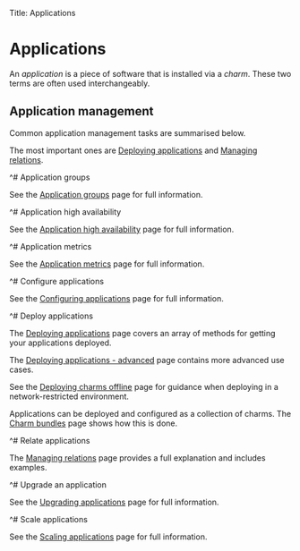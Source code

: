 Title: Applications

# Applications

An *application* is a piece of software that is installed via a *charm*. These
two terms are often used interchangeably.

## Application management

Common application management tasks are summarised below.

The most important ones are [Deploying applications][charms-deploying] and
[Managing relations][charms-relations].


^# Application groups
   
   See the [Application groups][charms-groups] page for full information.


^# Application high availability
   
   See the [Application high availability][charms-ha] page for full information.


^# Application metrics
   
   See the [Application metrics][charms-metrics] page for full information.


^# Configure applications
   
   See the [Configuring applications][charms-config] page for full
   information.


^# Deploy applications
  
   The [Deploying applications][charms-deploying] page covers an array of
   methods for getting your applications deployed.
  
   The [Deploying applications - advanced][charms-deploying] page contains more
   advanced use cases.
  
   See the [Deploying charms offline][charms-offline-deploying] page for
   guidance when deploying in a network-restricted environment.

   Applications can be deployed and configured as a collection of charms. The
   [Charm bundles][charms-bundles] page shows how this is done.
 

^# Relate applications
  
   The [Managing relations][charms-relations] page provides a full
   explanation and includes examples.
  

^# Upgrade an application
   
   See the [Upgrading applications][charms-upgrading] page for full
   information.


^# Scale applications
   
   See the [Scaling applications][charms-scaling] page for full
   information.


<!-- LINKS -->

[charms-deploying]: ./charms-deploying.md
[charms-deploying-advanced]: ./charms-deploying-advanced.md
[charms-offline-deploying]: ./charms-offline-deploying.md
[charms-upgrading]: ./charms-upgrading.md
[charms-config]: ./charms-config.md
[charms-scaling]: ./charms-scaling.md
[charms-bundles]: ./charms-bundles.md
[charms-metrics]: ./charms-metrics.md
[charms-groups]: ./charms-service-groups.md
[charms-ha]: ./charms-ha.md
[charms-relations]: ./charms-relations.md
